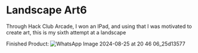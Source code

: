 # Landscape Art6
Through Hack Club Arcade, I won an IPad, and using that I was motivated to create art, this is my sixth attempt at a landscape

Finished Product:
![WhatsApp Image 2024-08-25 at 20 46 06_25d13577](https://github.com/user-attachments/assets/20854bae-f8cf-4421-9527-3879a0fa3e22)
